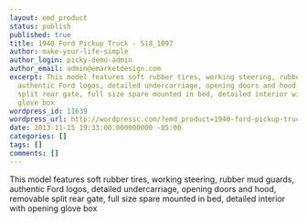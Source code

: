 ```yaml
---
layout: emd_product
status: publish
published: true
title: 1940 Ford Pickup Truck - S18_1097
author: make-your-life-simple
author_login: picky-demo-admin
author_email: admin@emarketdesign.com
excerpt: This model features soft rubber tires, working steering, rubber mud guards,
  authentic Ford logos, detailed undercarriage, opening doors and hood,  removable
  split rear gate, full size spare mounted in bed, detailed interior with opening
  glove box
wordpress_id: 11639
wordpress_url: http://wordpressc.com/?emd_product=1940-ford-pickup-truck
date: 2013-11-15 19:33:00.000000000 -05:00
categories: []
tags: []
comments: []
---
```

This model features soft rubber tires, working steering, rubber mud guards, authentic Ford logos, detailed undercarriage, opening doors and hood,  removable split rear gate, full size spare mounted in bed, detailed interior with opening glove box
